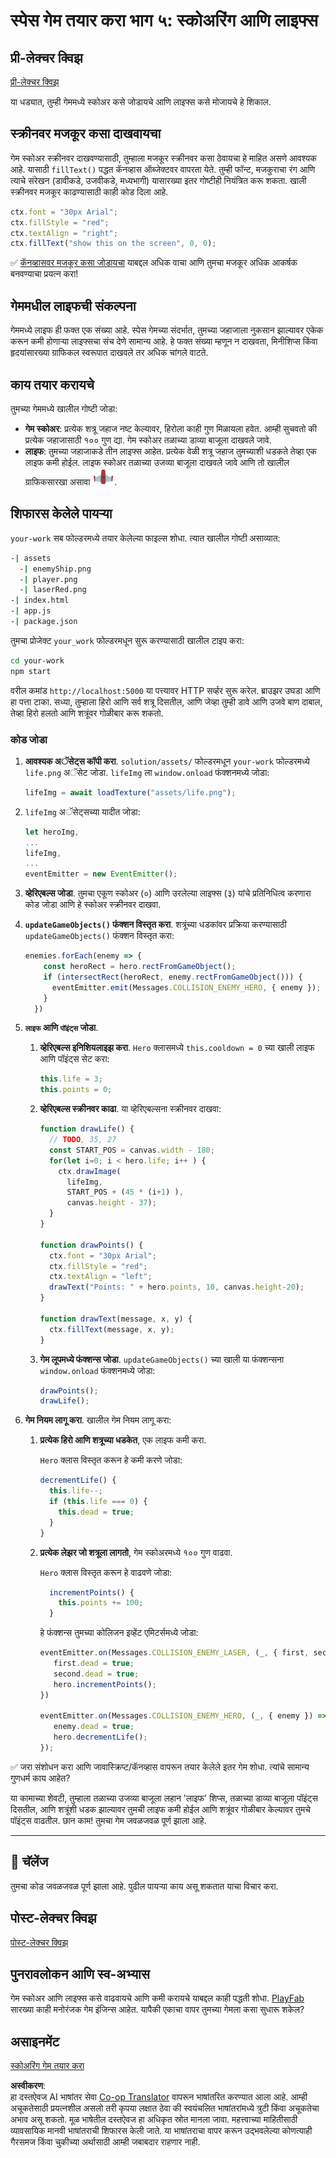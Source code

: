 <!--
CO_OP_TRANSLATOR_METADATA:
{
  "original_hash": "4e8250db84b027c9ff816b4e4c093457",
  "translation_date": "2025-08-25T22:04:08+00:00",
  "source_file": "6-space-game/5-keeping-score/README.md",
  "language_code": "mr"
}
-->
# स्पेस गेम तयार करा भाग ५: स्कोअरिंग आणि लाइफ्स

## प्री-लेक्चर क्विझ

[प्री-लेक्चर क्विझ](https://ashy-river-0debb7803.1.azurestaticapps.net/quiz/37)

या धड्यात, तुम्ही गेममध्ये स्कोअर कसे जोडायचे आणि लाइफ्स कसे मोजायचे हे शिकाल.

## स्क्रीनवर मजकूर कसा दाखवायचा

गेम स्कोअर स्क्रीनवर दाखवण्यासाठी, तुम्हाला मजकूर स्क्रीनवर कसा ठेवायचा हे माहित असणे आवश्यक आहे. यासाठी `fillText()` पद्धत कॅनव्हास ऑब्जेक्टवर वापरता येते. तुम्ही फॉन्ट, मजकुराचा रंग आणि त्याचे संरेखन (डावीकडे, उजवीकडे, मध्यभागी) यासारख्या इतर गोष्टीही नियंत्रित करू शकता. खाली स्क्रीनवर मजकूर काढण्यासाठी काही कोड दिला आहे.

```javascript
ctx.font = "30px Arial";
ctx.fillStyle = "red";
ctx.textAlign = "right";
ctx.fillText("show this on the screen", 0, 0);
```

✅ [कॅनव्हासवर मजकूर कसा जोडायचा](https://developer.mozilla.org/docs/Web/API/Canvas_API/Tutorial/Drawing_text) याबद्दल अधिक वाचा आणि तुमचा मजकूर अधिक आकर्षक बनवण्याचा प्रयत्न करा!

## गेममधील लाइफची संकल्पना

गेममध्ये लाइफ ही फक्त एक संख्या आहे. स्पेस गेमच्या संदर्भात, तुमच्या जहाजाला नुकसान झाल्यावर एकेक करून कमी होणाऱ्या लाइफ्सचा संच देणे सामान्य आहे. हे फक्त संख्या म्हणून न दाखवता, मिनीशिप्स किंवा हृदयांसारख्या ग्राफिकल स्वरूपात दाखवले तर अधिक चांगले वाटते.

## काय तयार करायचे

तुमच्या गेममध्ये खालील गोष्टी जोडा:

- **गेम स्कोअर**: प्रत्येक शत्रू जहाज नष्ट केल्यावर, हिरोला काही गुण मिळायला हवेत. आम्ही सुचवतो की प्रत्येक जहाजासाठी १०० गुण द्या. गेम स्कोअर तळाच्या डाव्या बाजूला दाखवले जावे.
- **लाइफ**: तुमच्या जहाजाकडे तीन लाइफ्स आहेत. प्रत्येक वेळी शत्रू जहाज तुमच्याशी धडकते तेव्हा एक लाइफ कमी होईल. लाइफ स्कोअर तळाच्या उजव्या बाजूला दाखवले जावे आणि तो खालील ग्राफिकसारखा असावा ![लाइफ इमेज](../../../../translated_images/life.6fb9f50d53ee0413cd91aa411f7c296e10a1a6de5c4a4197c718b49bf7d63ebf.mr.png).

## शिफारस केलेले पायऱ्या

`your-work` सब फोल्डरमध्ये तयार केलेल्या फाइल्स शोधा. त्यात खालील गोष्टी असाव्यात:

```bash
-| assets
  -| enemyShip.png
  -| player.png
  -| laserRed.png
-| index.html
-| app.js
-| package.json
```

तुमचा प्रोजेक्ट `your_work` फोल्डरमधून सुरू करण्यासाठी खालील टाइप करा:

```bash
cd your-work
npm start
```

वरील कमांड `http://localhost:5000` या पत्त्यावर HTTP सर्व्हर सुरू करेल. ब्राउझर उघडा आणि हा पत्ता टाका. सध्या, तुम्हाला हिरो आणि सर्व शत्रू दिसतील, आणि जेव्हा तुम्ही डावे आणि उजवे बाण दाबाल, तेव्हा हिरो हलतो आणि शत्रूंवर गोळीबार करू शकतो.

### कोड जोडा

1. **आवश्यक अॅसेट्स कॉपी करा**. `solution/assets/` फोल्डरमधून `your-work` फोल्डरमध्ये `life.png` अॅसेट जोडा. `lifeImg` ला `window.onload` फंक्शनमध्ये जोडा:

    ```javascript
    lifeImg = await loadTexture("assets/life.png");
    ```

1. `lifeImg` अॅसेट्सच्या यादीत जोडा:

    ```javascript
    let heroImg,
    ...
    lifeImg,
    ...
    eventEmitter = new EventEmitter();
    ```
  
2. **व्हेरिएबल्स जोडा**. तुमचा एकूण स्कोअर (०) आणि उरलेल्या लाइफ्स (३) यांचे प्रतिनिधित्व करणारा कोड जोडा आणि हे स्कोअर स्क्रीनवर दाखवा.

3. **`updateGameObjects()` फंक्शन विस्तृत करा**. शत्रूंच्या धडकांवर प्रक्रिया करण्यासाठी `updateGameObjects()` फंक्शन विस्तृत करा:

    ```javascript
    enemies.forEach(enemy => {
        const heroRect = hero.rectFromGameObject();
        if (intersectRect(heroRect, enemy.rectFromGameObject())) {
          eventEmitter.emit(Messages.COLLISION_ENEMY_HERO, { enemy });
        }
      })
    ```

4. **`लाइफ` आणि `पॉइंट्स` जोडा**. 
   1. **व्हेरिएबल्स इनिशियलाइझ करा**. `Hero` क्लासमध्ये `this.cooldown = 0` च्या खाली लाइफ आणि पॉइंट्स सेट करा:

        ```javascript
        this.life = 3;
        this.points = 0;
        ```

   1. **व्हेरिएबल्स स्क्रीनवर काढा**. या व्हेरिएबल्सना स्क्रीनवर दाखवा:

        ```javascript
        function drawLife() {
          // TODO, 35, 27
          const START_POS = canvas.width - 180;
          for(let i=0; i < hero.life; i++ ) {
            ctx.drawImage(
              lifeImg, 
              START_POS + (45 * (i+1) ), 
              canvas.height - 37);
          }
        }
        
        function drawPoints() {
          ctx.font = "30px Arial";
          ctx.fillStyle = "red";
          ctx.textAlign = "left";
          drawText("Points: " + hero.points, 10, canvas.height-20);
        }
        
        function drawText(message, x, y) {
          ctx.fillText(message, x, y);
        }

        ```

   1. **गेम लूपमध्ये फंक्शन्स जोडा**. `updateGameObjects()` च्या खाली या फंक्शन्सना `window.onload` फंक्शनमध्ये जोडा:

        ```javascript
        drawPoints();
        drawLife();
        ```

1. **गेम नियम लागू करा**. खालील गेम नियम लागू करा:

   1. **प्रत्येक हिरो आणि शत्रूच्या धडकेत**, एक लाइफ कमी करा.
   
      `Hero` क्लास विस्तृत करून हे कमी करणे जोडा:

        ```javascript
        decrementLife() {
          this.life--;
          if (this.life === 0) {
            this.dead = true;
          }
        }
        ```

   2. **प्रत्येक लेझर जो शत्रूला लागतो**, गेम स्कोअरमध्ये १०० गुण वाढवा.

      `Hero` क्लास विस्तृत करून हे वाढवणे जोडा:
    
        ```javascript
          incrementPoints() {
            this.points += 100;
          }
        ```

        हे फंक्शन्स तुमच्या कोलिजन इव्हेंट एमिटर्समध्ये जोडा:

        ```javascript
        eventEmitter.on(Messages.COLLISION_ENEMY_LASER, (_, { first, second }) => {
           first.dead = true;
           second.dead = true;
           hero.incrementPoints();
        })

        eventEmitter.on(Messages.COLLISION_ENEMY_HERO, (_, { enemy }) => {
           enemy.dead = true;
           hero.decrementLife();
        });
        ```

✅ जरा संशोधन करा आणि जावास्क्रिप्ट/कॅनव्हास वापरून तयार केलेले इतर गेम शोधा. त्यांचे सामान्य गुणधर्म काय आहेत?

या कामाच्या शेवटी, तुम्हाला तळाच्या उजव्या बाजूला लहान 'लाइफ' शिप्स, तळाच्या डाव्या बाजूला पॉइंट्स दिसतील, आणि शत्रूंशी धडक झाल्यावर तुमची लाइफ कमी होईल आणि शत्रूंवर गोळीबार केल्यावर तुमचे पॉइंट्स वाढतील. छान काम! तुमचा गेम जवळजवळ पूर्ण झाला आहे.

---

## 🚀 चॅलेंज

तुमचा कोड जवळजवळ पूर्ण झाला आहे. पुढील पायऱ्या काय असू शकतात याचा विचार करा.

## पोस्ट-लेक्चर क्विझ

[पोस्ट-लेक्चर क्विझ](https://ashy-river-0debb7803.1.azurestaticapps.net/quiz/38)

## पुनरावलोकन आणि स्व-अभ्यास

गेम स्कोअर आणि लाइफ्स कसे वाढवायचे आणि कमी करायचे याबद्दल काही पद्धती शोधा. [PlayFab](https://playfab.com) सारख्या काही मनोरंजक गेम इंजिन्स आहेत. यापैकी एकाचा वापर तुमच्या गेमला कसा सुधारू शकेल?

## असाइनमेंट

[स्कोअरिंग गेम तयार करा](assignment.md)

**अस्वीकरण**:  
हा दस्तऐवज AI भाषांतर सेवा [Co-op Translator](https://github.com/Azure/co-op-translator) वापरून भाषांतरित करण्यात आला आहे. आम्ही अचूकतेसाठी प्रयत्नशील असलो तरी कृपया लक्षात ठेवा की स्वयंचलित भाषांतरांमध्ये त्रुटी किंवा अचूकतेचा अभाव असू शकतो. मूळ भाषेतील दस्तऐवज हा अधिकृत स्रोत मानला जावा. महत्त्वाच्या माहितीसाठी व्यावसायिक मानवी भाषांतराची शिफारस केली जाते. या भाषांतराचा वापर करून उद्भवलेल्या कोणत्याही गैरसमज किंवा चुकीच्या अर्थासाठी आम्ही जबाबदार राहणार नाही.